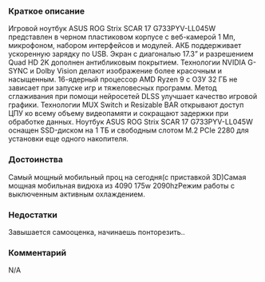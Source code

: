 ### **Краткое описание**
Игровой ноутбук ASUS ROG Strix SCAR 17 G733PYV-LL045W представлен в черном пластиковом корпусе с веб-камерой 1 Мп, микрофоном, набором интерфейсов и модулей. АКБ поддерживает ускоренную зарядку по USB. Экран с диагональю 17.3” и разрешением Quad HD 2K дополнен антибликовым покрытием. Технологии NVIDIA G-SYNC и Dolby Vision делают изображение более красочным и насыщенным.  16-ядерный процессор AMD Ryzen 9 с ОЗУ 32 ГБ не зависает при запуске игр и тяжеловесных программ. Метод сглаживания при помощи нейросетей DLSS улучшает качество игровой графики. Технологии MUX Switch и Resizable BAR открывают доступ ЦПУ ко всему объему видеопамяти и сокращают задержки при обработке данных. Ноутбук ASUS ROG Strix SCAR 17 G733PYV-LL045W оснащен SSD-диском на 1 ТБ и свободным слотом M.2 PCIe 2280 для установки еще одного накопителя.

### **Достоинства**
Самый мощный мобильный проц на сегодня(с приставкой 3D)Самая мощная мобильная видюха из 4090 175w 2090hzРежим работы с выключенным активным охлаждением.

### **Недостатки**
Завышается самооценка, начинаешь понторезить..

### **Комментарий**
N/A
